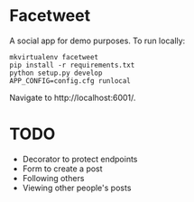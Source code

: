 Facetweet
=========

A social app for demo purposes. To run locally:

```
mkvirtualenv facetweet
pip install -r requirements.txt
python setup.py develop
APP_CONFIG=config.cfg runlocal
```

Navigate to http://localhost:6001/.

TODO
====

* Decorator to protect endpoints
* Form to create a post
* Following others
* Viewing other people's posts